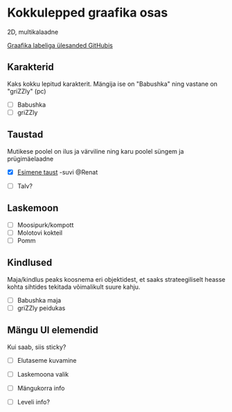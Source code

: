 # Kokkulepped graafika osas

2D, multikalaadne

[Graafika labeliga ülesanded GitHubis](https://github.com/tluhk/rif21-MM-praktika-2/issues?q=label%3AGraafika+)

## Karakterid

Kaks kokku lepitud karakterit. Mängija ise on "Babushka" ning vastane on "griZZly" (pc)

- [ ] Babushka  
- [ ] griZZly  

## Taustad

Mutikese poolel on ilus ja värviline ning karu poolel süngem ja prügimäelaadne

- [x] [Esimene taust](https://github.com/tluhk/rif21-MM-praktika-2/blob/master/Kujunduselemendid/Taust/Map_01.png) -suvi @Renat  
- [ ] Talv? 


## Laskemoon 
- [ ] Moosipurk/kompott  
- [ ] Molotovi kokteil
- [ ] Pomm  

## Kindlused 

Maja/kindlus peaks koosnema eri objektidest, et saaks strateegiliselt heasse kohta sihtides tekitada võimalikult suure kahju.

- [ ] Babushka maja  
- [ ] griZZly peidukas

## Mängu UI elemendid 

Kui saab, siis sticky?

- [ ] Elutaseme kuvamine
- [ ] Laskemoona valik
- [ ] Mängukorra info
- [ ] Leveli info? 


